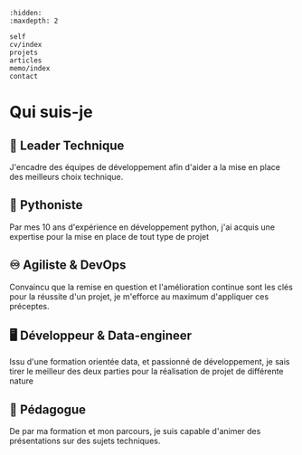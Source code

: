 ```{toctree}
:hidden:
:maxdepth: 2

self
cv/index
projets
articles
memo/index
contact
```

# Qui suis-je

## 🥇 __Leader Technique__

J'encadre des équipes de développement afin d'aider a la mise en place des meilleurs choix technique.

## 🐍 __Pythoniste__

Par mes 10 ans d'expérience en développement python,
j'ai acquis une expertise pour la mise en place de tout type de projet

## ♾️ __Agiliste & DevOps__

Convaincu que la remise en question et l'amélioration continue sont les clés pour la réussite d'un projet,
je m'efforce au maximum d'appliquer ces préceptes.

## 🖥️ __Développeur & Data-engineer__

Issu d'une formation orientée data, et passionné de développement, je sais tirer le meilleur des deux parties
pour la réalisation de projet de différente nature

##  🚀 Pédagogue

De par ma formation et mon parcours, je suis capable d'animer des présentations sur des sujets techniques.
